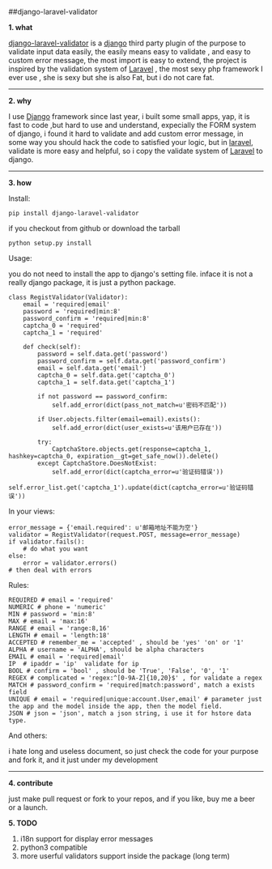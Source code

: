 ##django-laravel-validator


__1. what__

[django-laravel-validator](https://pypi.python.org/pypi/django-laravel-validator) is a [django](https://www.djangoproject.com/) third party plugin of the purpose to validate input data easily, the easily means easy to validate , and easy to custom error message, the most import is easy to extend, the project is inspired by the validation system of [Laravel](http://laravel.com/) , the most sexy php framework I ever use , she is sexy but she is also Fat, but i do not care fat. 

----------------------

__2. why__

I use [Django](https://www.djangoproject.com/) framework since last year, i built some small apps, yap, it is fast to code ,but hard to use and understand, expecially the FORM system of django, i found it hard to validate and add custom error message, in some way you should hack the code to  satisfied your logic, but in [laravel](http://laravel.com/), validate is more easy and helpful, so i copy the validate system of [Laravel](http://laravel.com/) to django.

______________________

__3. how__

Install:
	
    pip install django-laravel-validator
	

if you checkout from github or download the tarball
	
    python setup.py install

Usage:

you do not need to install the app to django's setting file. inface it is not a really django package, it is just a python package.

    class RegistValidator(Validator):
        email = 'required|email'
    	password = 'required|min:8'
        password_confirm = 'required|min:8'
        captcha_0 = 'required'
        captcha_1 = 'required'

        def check(self):
            password = self.data.get('password')
            password_confirm = self.data.get('password_confirm')
            email = self.data.get('email')
            captcha_0 = self.data.get('captcha_0')
            captcha_1 = self.data.get('captcha_1')

            if not password == password_confirm:
                self.add_error(dict(pass_not_match=u'密码不匹配'))

            if User.objects.filter(email=email).exists():
                self.add_error(dict(user_exists=u'该用户已存在'))

            try:
                CaptchaStore.objects.get(response=captcha_1, hashkey=captcha_0, expiration__gt=get_safe_now()).delete()
            except CaptchaStore.DoesNotExist:
                self.add_error(dict(captcha_error=u'验证码错误'))
                self.error_list.get('captcha_1').update(dict(captcha_error=u'验证码错误'))

In your  views:

    error_message = {'email.required': u'邮箱地址不能为空'}
    validator = RegistValidator(request.POST, message=error_message)
    if validator.fails():
        # do what you want
    else:
        error = validator.errors()
	# then deal with errors

Rules:
    
    REQUIRED # email = 'required'
    NUMERIC # phone = 'numeric'
    MIN # password = 'min:8'
    MAX # email = 'max:16'
    RANGE # email = 'range:8,16'
    LENGTH # email = 'length:18'
    ACCEPTED # remember_me = 'accepted' , should be 'yes' 'on' or '1'
    ALPHA # username = 'ALPHA', should be alpha characters
    EMAIL # email = 'required|email'
    IP  # ipaddr = 'ip'  validate for ip
    BOOL # confirm = 'bool' , should be 'True', 'False', '0', '1'
    REGEX # complicated = 'regex:^[0-9A-Z]{10,20}$' , for validate a regex
    MATCH # password_confirm = 'required|match:password', match a exists field
    UNIQUE # email = 'required|unique:account.User,email' # parameter just the app and the model inside the app, then the model field.
    JSON # json = 'json', match a json string, i use it for hstore data type.
And others:

i hate long and useless document, so just check the code for your purpose and fork it, and it just under my development

______________________

__4. contribute__

just make pull request or fork to your repos, and if you like, buy me a beer or a launch.


__5. TODO__

1. i18n support for display error messages
2. python3 compatible
3. more userful validators support inside the package (long term)
